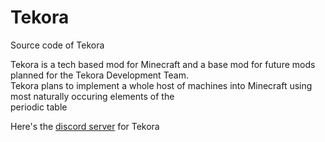 # Tekora
Source code of Tekora

Tekora is a tech based mod for Minecraft and a base mod for future mods planned for the Tekora Development Team.
<br> Tekora plans to implement a whole host of machines into Minecraft using most naturally occuring elements of the<br>
periodic table

Here's the <a href="https://discord.gg/qAWK7Se4KC">discord server</a> for Tekora
